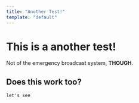 ```yaml
---
title: "Another Test!"
template: "default"
---
```


# This is a another test!

Not of the emergency broadcast system, **THOUGH**.

## Does this work too?

`let's see`
